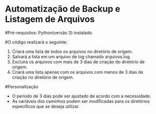 # Automatização de Backup e Listagem de Arquivos

#Pré-requisitos:
Python(versão 3) instalado.

#O código realizará o seguinte:
1. Criará uma lista de todos os arquivos no diretório de origem.
2. Salvará a lista em um arquivo de log chamado arquivos.log.
3. Excluirá os arquivos com mais de 3 dias de criação do diretório de origem.
4. Criará uma lista apenas com os arquivos com menos de 3 dias de criação no diretório de origem.

#Personalização
- O período de 3 dias pode ser ajustado de acordo com a necessidade.
- As variáveis dos caminhos podem ser modificadas para os diretórios especificos que se deseja utilizar.
